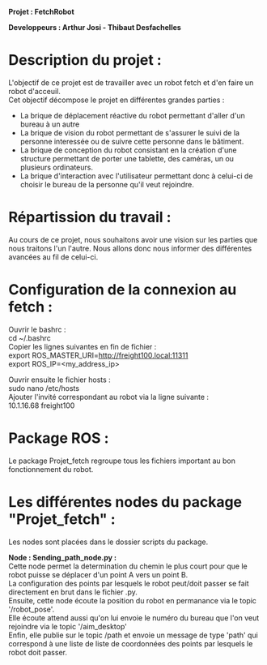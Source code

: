 **Projet : FetchRobot**  

**Developpeurs : Arthur Josi - Thibaut Desfachelles**  

Description du projet :
==
L'objectif de ce projet est de travailler avec un robot fetch et d'en faire un robot d'acceuil.  
Cet objectif décompose le projet en différentes grandes parties :  
- La brique de déplacement réactive du robot permettant d'aller d'un bureau à un autre  
- La brique de vision du robot permettant de s'assurer le suivi de la personne interessée ou de suivre cette personne dans le bâtiment.  
- La brique de conception du robot consistant en la création d'une structure permettant de porter une tablette, des caméras, un ou plusieurs ordinateurs.  
- La brique d'interaction avec l'utilisateur permettant donc à celui-ci de choisir le bureau de la personne qu'il veut rejoindre.  

Répartission du travail : 
==
Au cours de ce projet, nous souhaitons avoir une vision sur les parties que nous traitons l'un l'autre. Nous allons donc nous informer des différentes avancées au fil de celui-ci.

Configuration de la connexion au fetch :
==
Ouvrir le bashrc :  
cd ~/.bashrc  
Copier les lignes suivantes en fin de fichier :  
export ROS_MASTER_URI=http://freight100.local:11311  
export ROS_IP=<my_address_ip>  

Ouvrir ensuite le fichier hosts :  
sudo nano /etc/hosts  
Ajouter l'invité correspondant au robot via la ligne suivante :   
10.1.16.68	freight100  

Package ROS :
==
Le package Projet_fetch regroupe tous les fichiers important au bon fonctionnement du robot.

Les différentes nodes du package "Projet_fetch" :  
= 
Les nodes sont placées dans le dossier scripts du package.  

**Node : Sending_path_node.py :**   
Cette node permet la determination du chemin le plus court pour que le robot puisse se déplacer d'un point A vers un point B.  
La configuration des points par lesquels le robot peut/doit passer se fait directement en brut dans le fichier .py.  
Ensuite, cette node écoute la position du robot en permanance via le topic '/robot_pose'.  
Elle écoute attend aussi qu'on lui envoie le numéro du bureau que l'on veut rejoindre via le topic '/aim_desktop'  
Enfin, elle publie sur le topic /path et envoie un message de type 'path' qui correspond à une liste de liste de coordonnées des points par lesquels le robot doit passer.  


